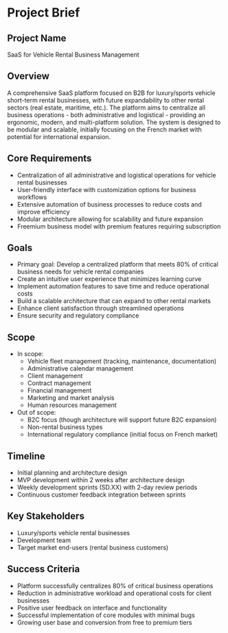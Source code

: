 # Project Brief

## Project Name
SaaS for Vehicle Rental Business Management

## Overview
A comprehensive SaaS platform focused on B2B for luxury/sports vehicle short-term rental businesses, with future expandability to other rental sectors (real estate, maritime, etc.). The platform aims to centralize all business operations - both administrative and logistical - providing an ergonomic, modern, and multi-platform solution. The system is designed to be modular and scalable, initially focusing on the French market with potential for international expansion.

## Core Requirements
- Centralization of all administrative and logistical operations for vehicle rental businesses
- User-friendly interface with customization options for business workflows
- Extensive automation of business processes to reduce costs and improve efficiency
- Modular architecture allowing for scalability and future expansion
- Freemium business model with premium features requiring subscription

## Goals
- Primary goal: Develop a centralized platform that meets 80% of critical business needs for vehicle rental companies
- Create an intuitive user experience that minimizes learning curve
- Implement automation features to save time and reduce operational costs
- Build a scalable architecture that can expand to other rental markets
- Enhance client satisfaction through streamlined operations
- Ensure security and regulatory compliance

## Scope
- In scope:
  - Vehicle fleet management (tracking, maintenance, documentation)
  - Administrative calendar management
  - Client management
  - Contract management
  - Financial management
  - Marketing and market analysis
  - Human resources management
- Out of scope:
  - B2C focus (though architecture will support future B2C expansion)
  - Non-rental business types
  - International regulatory compliance (initial focus on French market)

## Timeline
- Initial planning and architecture design
- MVP development within 2 weeks after architecture design
- Weekly development sprints (SD.XX) with 2-day review periods
- Continuous customer feedback integration between sprints

## Key Stakeholders
- Luxury/sports vehicle rental businesses
- Development team
- Target market end-users (rental business customers)

## Success Criteria
- Platform successfully centralizes 80% of critical business operations
- Reduction in administrative workload and operational costs for client businesses
- Positive user feedback on interface and functionality
- Successful implementation of core modules with minimal bugs
- Growing user base and conversion from free to premium tiers 